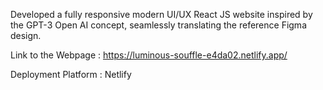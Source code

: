 Developed a fully responsive modern UI/UX React JS website inspired by the GPT-3 Open AI concept, seamlessly
translating the reference Figma design.

Link to the Webpage : https://luminous-souffle-e4da02.netlify.app/

Deployment Platform : Netlify


